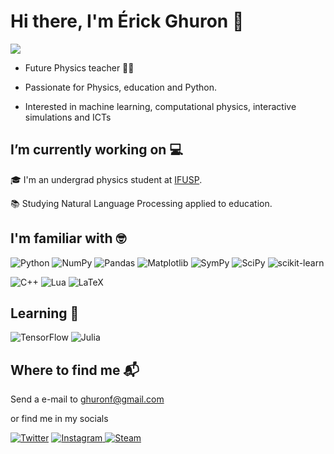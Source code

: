 # Hi there, I'm Érick Ghuron 👋

![](https://komarev.com/ghpvc/?username=ghurone&color=blueviolet)

- Future Physics teacher :man_teacher:

- Passionate for Physics, education and Python.

- Interested in machine learning, computational physics, interactive simulations and ICTs

## I’m currently working on 💻

🎓 I'm an undergrad physics student at [IFUSP](http://portal.if.usp.br/ifusp/).
 
📚 Studying Natural Language Processing applied to education.

## I'm familiar with 🤓

![Python](https://img.shields.io/badge/python-3670A0?style=for-the-badge&logo=python&logoColor=ffdd54)
![NumPy](https://img.shields.io/badge/numpy-%23013243.svg?style=for-the-badge&logo=numpy&logoColor=white)
![Pandas](https://img.shields.io/badge/pandas-%23150458.svg?style=for-the-badge&logo=pandas&logoColor=white)
![Matplotlib](https://img.shields.io/badge/Matplotlib-%233F4F75.svg?style=for-the-badge&logo=plotly&logoColor=white)
![SymPy](https://img.shields.io/badge/sympy-lightgreen?style=for-the-badge&logo=sympy&logoColor=black)
![SciPy](https://img.shields.io/badge/SciPy-%230C55A5.svg?style=for-the-badge&logo=scipy&logoColor=%white)
![scikit-learn](https://img.shields.io/badge/scikit--learn-%23F7931E.svg?style=for-the-badge&logo=scikit-learn&logoColor=white)

![C++](https://img.shields.io/badge/c++-%2300599C.svg?style=for-the-badge&logo=c%2B%2B&logoColor=white)
![Lua](https://img.shields.io/badge/lua-%232C2D72.svg?style=for-the-badge&logo=lua&logoColor=white)
![LaTeX](https://img.shields.io/badge/latex-%23008080.svg?style=for-the-badge&logo=latex&logoColor=white)

## Learning 🌱

![TensorFlow](https://img.shields.io/badge/TensorFlow-%23FF6F00.svg?style=for-the-badge&logo=TensorFlow&logoColor=white)
![Julia](https://img.shields.io/badge/-Julia-9558B2?style=for-the-badge&logo=julia&logoColor=white)

## Where to find me 📬

Send a e-mail to <a href="mailto:ghuronf@gmail.com" target="_blank">ghuronf@gmail.com</a>

or find me in my socials

<a href="https://twitter.com/ghurone" target="_blank">![Twitter](https://img.shields.io/badge/ghurone-%231DA1F2.svg?style=for-the-badge&logo=Twitter&logoColor=white)</a>
<a href="https://instagram.com/ghurone" target="_blank">![Instagram](https://img.shields.io/badge/ghurone-%23E4405F.svg?style=for-the-badge&logo=Instagram&logoColor=white)
<a href="https://steamcommunity.com/id/ghuron" target="_blank">![Steam](https://img.shields.io/badge/nekz-%23000000.svg?style=for-the-badge&logo=steam&logoColor=white)</a>
